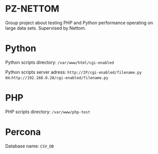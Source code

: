 # PZ-NETTOM

Group project about testing PHP and Python performance operating on large data sets. Supervised by Nettom.

# Python
Python scripts directory: `/var/www/html/cgi-enabled`

Python scripts server adress: `http://IP/cgi-enabled/filename.py` ex.`http://192.168.0.28/cgi-enabled/filename.py`


# PHP
PHP scripts directory: `/var/www/php-test`

# Percona
Database name: `CSV_DB`
